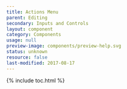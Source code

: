 ```yaml
---
title: Actions Menu
parent: Editing
secondary: Inputs and Controls
layout: component
category: Components
usage: null
preview-image: components/preview-help.svg
status: unknown
resource: false
last-modified: 2017-08-17
---
```


{% include toc.html %}

<!-- unknown -->
